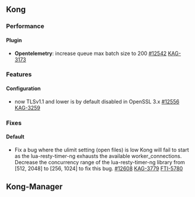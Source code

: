 ## Kong


### Performance
#### Plugin

- **Opentelemetry**: increase queue max batch size to 200
 [#12542](https://github.com/Kong/kong/issues/12542)
 [KAG-3173](https://konghq.atlassian.net/browse/KAG-3173)




### Features
#### Configuration

- now TLSv1.1 and lower is by default disabled in OpenSSL 3.x
 [#12556](https://github.com/Kong/kong/issues/12556)
 [KAG-3259](https://konghq.atlassian.net/browse/KAG-3259)

### Fixes
#### Default

- Fix a bug where the ulimit setting (open files) is low Kong will fail to start as the lua-resty-timer-ng exhausts the available worker_connections. Decrease the concurrency range of the lua-resty-timer-ng library from [512, 2048] to [256, 1024] to fix this bug.
 [#12608](https://github.com/Kong/kong/issues/12608)
 [KAG-3779](https://konghq.atlassian.net/browse/KAG-3779) [FTI-5780](https://konghq.atlassian.net/browse/FTI-5780)
## Kong-Manager







